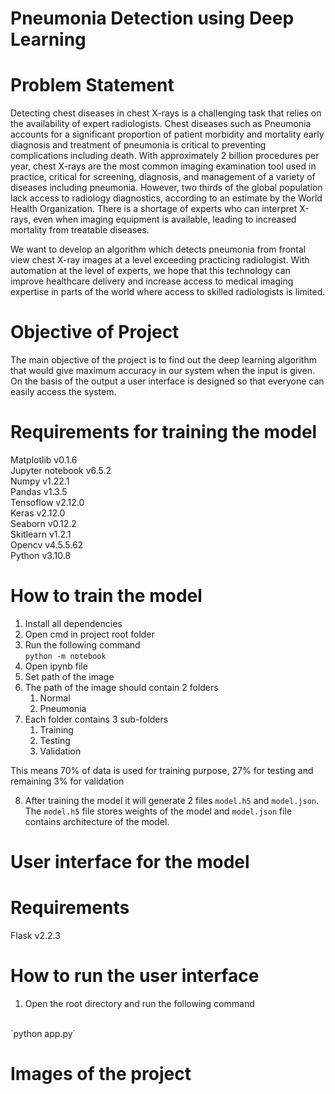 # Pneumonia Detection using Deep Learning

# Problem Statement

<p>Detecting chest diseases in chest X-rays is a challenging task that relies on the availability of expert radiologists. Chest diseases such as Pneumonia accounts for a significant proportion of patient morbidity and mortality early diagnosis and treatment of pneumonia is critical to preventing complications including death. With approximately 2 billion procedures per year, chest X-rays are the most common imaging examination tool used in practice, critical for screening, diagnosis, and management of a variety of diseases including pneumonia. However, two thirds of the global population lack access to radiology diagnostics, according to an estimate by the World Health Organization. There is a shortage of experts who can interpret X-rays, even when imaging equipment is available, leading to increased mortality from treatable diseases.</p>
<p>We want to develop an algorithm which detects pneumonia from frontal view chest X-ray images at a level exceeding practicing radiologist. With automation at the level of experts, we hope that this technology can improve healthcare delivery and increase access to medical imaging expertise in parts of the world where access to skilled radiologists is limited.</p>

# Objective of Project

<p>The main objective of the project is to find out the deep learning algorithm that would give maximum accuracy in our system when the input is given. On the basis of the output a user interface is designed so that everyone can easily access the system.</p>

# Requirements for training the model

<p>Matplotlib v0.1.6
<br>Jupyter notebook v6.5.2
<br>Numpy v1.22.1
<br>Pandas v1.3.5
<br>Tensoflow v2.12.0
<br>Keras v2.12.0
<br>Seaborn v0.12.2
<br>Skitlearn v1.2.1
<br>Opencv v4.5.5.62
<br>Python v3.10.8</p>

# How to train the model

1. Install all dependencies
2. Open cmd in project root folder
3. Run the following command <br>
``python -m notebook``
4. Open ipynb file
5. Set path of the image
6. The path of the image should contain 2 folders
    1. Normal
    2. Pneumonia
7. Each folder contains 3 sub-folders
    1. Training
    2. Testing
    3. Validation

This means 70% of data is used for training purpose, 27% for testing and remaining 3% for validation

8. After training the model it will generate 2 files `model.h5` and `model.json`. The `model.h5` file stores weights of the model and `model.json` file contains architecture of the model.

# User interface for the model

# Requirements

<p>Flask v2.2.3
</p>

# How to run the user interface

1. Open the root directory and run the following command
<br>
`python app.py`

# Images of the project

